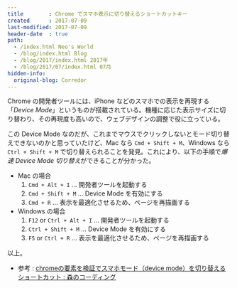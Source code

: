 ```yaml
---
title        : Chrome でスマホ表示に切り替えるショートカットキー
created      : 2017-07-09
last-modified: 2017-07-09
header-date  : true
path:
  - /index.html Neo's World
  - /blog/index.html Blog
  - /blog/2017/index.html 2017年
  - /blog/2017/07/index.html 07月
hidden-info:
  original-blog: Corredor
---
```


Chrome の開発者ツールには、iPhone などのスマホでの表示を再現する「*Device Mode*」というものが搭載されている。機種に応じた表示サイズに切り替わり、その再現度も高いので、ウェブデザインの調整で役に立っている。

この Device Mode なのだが、これまでマウスでクリックしないとモード切り替えできないのかと思っていたけど、Mac なら `Cmd + Shift + M`、Windows なら `Ctrl + Shift + M` で切り替えられることを発見。これにより、以下の手順で*爆速 Device Mode 切り替え*ができることが分かった。

- Mac の場合
    1. `Cmd + Alt + I` … 開発者ツールを起動する
    2. `Cmd + Shift + M` … Device Mode を有効にする
    3. `Cmd + R` … 表示を最適化させるため、ページを再描画する
- Windows の場合
    1. `F12` or `Ctrl + Alt + I` … 開発者ツールを起動する
    2. `Ctrl + Shift + M` … Device Mode を有効にする
    3. `F5` or `Ctrl + R` … 表示を最適化させるため、ページを再描画する

以上。

- 参考 : [chromeの要素を検証でスマホモード（device mode）を切り替えるショートカット : 森のコーディング](http://mori-coding.blog.jp/archives/8072387.html)
